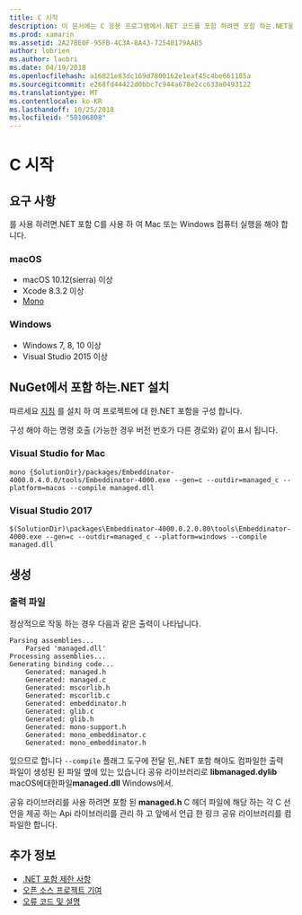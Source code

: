 ```yaml
---
title: C 시작
description: 이 문서에는 C 응용 프로그램에서.NET 코드를 포함 하려면 포함 하는.NET을 사용 하는 방법을 설명 합니다. Mac 용 Visual Studio 2017 및 Visual Studio에서.NET 포함을 사용 하는 방법에 설명
ms.prod: xamarin
ms.assetid: 2A27BE0F-95FB-4C3A-8A43-72540179AA85
author: lobrien
ms.author: laobri
ms.date: 04/19/2018
ms.openlocfilehash: a16821e83dc169d7800162e1eaf45c4be661185a
ms.sourcegitcommit: e268fd44422d0bbc7c944a678e2cc633a0493122
ms.translationtype: MT
ms.contentlocale: ko-KR
ms.lasthandoff: 10/25/2018
ms.locfileid: "50106808"
---
```

# <a name="getting-started-with-c"></a>C 시작

## <a name="requirements"></a>요구 사항

를 사용 하려면.NET 포함 C를 사용 하 여 Mac 또는 Windows 컴퓨터 실행을 해야 합니다.

### <a name="macos"></a>macOS

* macOS 10.12(sierra) 이상
* Xcode 8.3.2 이상
* [Mono](http://www.mono-project.com/download/)

### <a name="windows"></a>Windows

* Windows 7, 8, 10 이상
* Visual Studio 2015 이상

## <a name="installing-net-embedding-from-nuget"></a>NuGet에서 포함 하는.NET 설치

따르세요 [지침](~/tools/dotnet-embedding/get-started/install/install.md) 를 설치 하 여 프로젝트에 대 한.NET 포함을 구성 합니다.

구성 해야 하는 명령 호출 (가능한 경우 버전 번호가 다른 경로와) 같이 표시 됩니다.

### <a name="visual-studio-for-mac"></a>Visual Studio for Mac

```shell
mono {SolutionDir}/packages/Embeddinator-4000.0.4.0.0/tools/Embeddinator-4000.exe --gen=c --outdir=managed_c --platform=macos --compile managed.dll
```

### <a name="visual-studio-2017"></a>Visual Studio 2017

```shell
$(SolutionDir)\packages\Embeddinator-4000.0.2.0.80\tools\Embeddinator-4000.exe --gen=c --outdir=managed_c --platform=windows --compile managed.dll
```

## <a name="generation"></a>생성

### <a name="output-files"></a>출력 파일

정상적으로 작동 하는 경우 다음과 같은 출력이 나타납니다.

```shell
Parsing assemblies...
    Parsed 'managed.dll'
Processing assemblies...
Generating binding code...
    Generated: managed.h
    Generated: managed.c
    Generated: mscorlib.h
    Generated: mscorlib.c
    Generated: embeddinator.h
    Generated: glib.c
    Generated: glib.h
    Generated: mono-support.h
    Generated: mono_embeddinator.c
    Generated: mono_embeddinator.h
```

있으므로 합니다 `--compile` 플래그 도구에 전달 된,.NET 포함 해야도 컴파일한 출력 파일이 생성된 된 파일 옆에 있는 있습니다 공유 라이브러리로 **libmanaged.dylib** macOS에대한파일**managed.dll** Windows에서.

공유 라이브러리를 사용 하려면 포함 된 **managed.h** C 헤더 파일에 해당 하는 각 C 선언을 제공 하는 Api 라이브러리를 관리 하 고 앞에서 언급 한 링크 공유 라이브러리를 컴파일한 합니다.

## <a name="further-reading"></a>추가 정보

* [.NET 포함 제한 사항](~/tools/dotnet-embedding/limitations.md)
* [오픈 소스 프로젝트 기여](https://github.com/mono/Embeddinator-4000/blob/master/Contributing.md)
* [오류 코드 및 설명](~/tools/dotnet-embedding/errors.md)
